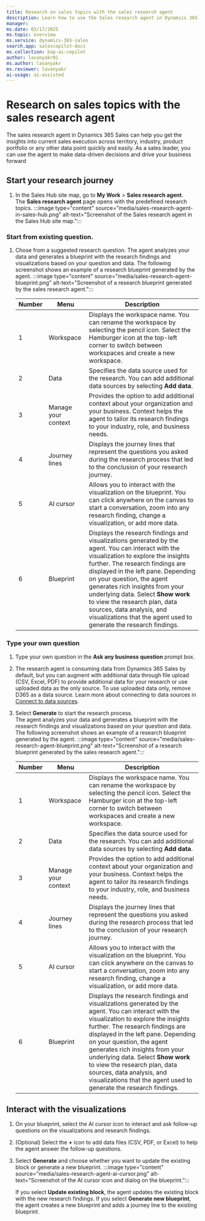 ```yaml
---
title: Research on sales topics with the sales research agent
description: Learn how to use the Sales research agent in Dynamics 365 Sales to get insights about your team, territory, and product portfolio.
manager:
ms.date: 03/17/2025
ms.topic: overview
ms.service: dynamics-365-sales
search.app: salescopilot-docs
ms.collection: bap-ai-copilot
author: lavanyakr01
ms.author: lavanyakr
ms.reviewer: lavanyakr
ai-usage: ai-assisted
---
```


# Research on sales topics with the sales research agent

The sales research agent in Dynamics 365 Sales can help you get the insights into current sales execution across territory, industry, product portfolio or any other data point quickly and easily. As a sales leader, you can use the agent to make data-driven decisions and drive your business forward

## Start your research journey

1. In the Sales Hub site map, go to **My Work** > **Sales research agent**.  
   The **Sales research agent** page opens with the predefined research topics. 
   :::image type="content" source="media/sales-research-agent-in-sales-hub.png" alt-text="Screenshot of the Sales research agent in the Sales Hub site map.":::

### Start from existing question.
1. Chose from a suggested research question.
   The agent analyzes your data and generates a blueprint with the research findings and visualizations based on your question and data. The following screenshot shows an example of a research blueprint generated by the agent.
    :::image type="content" source="media/sales-research-agent-blueprint.png" alt-text="Screenshot of a research blueprint generated by the sales research agent.":::

    |Number  |Menu  |Description  |
    |---------|---------|---------|
    |1     | Workspace         | Displays the workspace name. You can rename the workspace by selecting the pencil icon. Select the Hamburger icon at the top-left corner to switch between workspaces and create a new workspace. |
    |2     | Data | Specifies the data source used for the research. You can add additional data sources by selecting **Add data**. |
    |3     |  Manage your context       | Provides the option to add additional context about your organization and your business. Context helps the agent to tailor its research findings to your industry, role, and business needs. 
    |4     |  Journey lines    | Displays the journey lines that represent the questions you asked during the research process that led to the conclusion of your research journey. |
    |5     |AI cursor | Allows you to interact with the visualization on the blueprint. You can click anywhere on the canvas to start a conversation, zoom into any research finding, change a visualization, or add more data. |
    |6     | Blueprint         | Displays the research findings and visualizations generated by the agent. You can interact with the visualization to explore the insights further. The research findings are displayed in the left pane. Depending on your question, the agent generates rich insights from your underlying data. Select **Show work** to view the research plan, data sources, data analysis, and visualizations that the agent used to generate the research findings. | 

### Type your own question
1. Type your own question in the **Ask any business question** prompt box.
1. The research agent is consuming data from Dynamics 365 Sales by default, but you can augment with additional data through file upload (CSV, Excel, PDF) to provide additional data for your research or use uploaded data as the only source. To use uploaded data only, remove D365 as a data source. Learn more about connecting to data sources in [Connect to data sources](sales-research-agent-connect-data.md).
1. Select **Generate** to start the research process.  
   The agent analyzes your data and generates a blueprint with the research findings and visualizations based on your question and data. The following screenshot shows an example of a research blueprint generated by the agent.
    :::image type="content" source="media/sales-research-agent-blueprint.png" alt-text="Screenshot of a research blueprint generated by the sales research agent.":::

    |Number  |Menu  |Description  |
    |---------|---------|---------|
    |1     | Workspace         | Displays the workspace name. You can rename the workspace by selecting the pencil icon. Select the Hamburger icon at the top-left corner to switch between workspaces and create a new workspace. |
    |2     | Data | Specifies the data source used for the research. You can add additional data sources by selecting **Add data**. |
    |3     |  Manage your context       | Provides the option to add additional context about your organization and your business. Context helps the agent to tailor its research findings to your industry, role, and business needs. 
    |4     |  Journey lines    | Displays the journey lines that represent the questions you asked during the research process that led to the conclusion of your research journey. |
    |5     |AI cursor | Allows you to interact with the visualization on the blueprint. You can click anywhere on the canvas to start a conversation, zoom into any research finding, change a visualization, or add more data. |
    |6     | Blueprint         | Displays the research findings and visualizations generated by the agent. You can interact with the visualization to explore the insights further. The research findings are displayed in the left pane. Depending on your question, the agent generates rich insights from your underlying data. Select **Show work** to view the research plan, data sources, data analysis, and visualizations that the agent used to generate the research findings. | 

## Interact with the visualizations

1. On your blueprint, select the AI cursor icon to interact and ask follow-up questions on the visualizations and research findings.
1. (Optional) Select the **+** icon to add data files (CSV, PDF, or Excel) to help the agent answer the follow-up questions.
1. Select **Generate** and choose whether you want to update the existing block or generate a new blueprint.
   :::image type="content" source="media/sales-research-agent-ai-cursor.png" alt-text="Screenshot of the AI cursor icon and dialog on the blueprint.":::

   If you select **Update existing block**, the agent updates the existing block with the new research findings. If you select **Generate new blueprint**, the agent creates a new blueprint and adds a journey line to the existing blueprint. 
